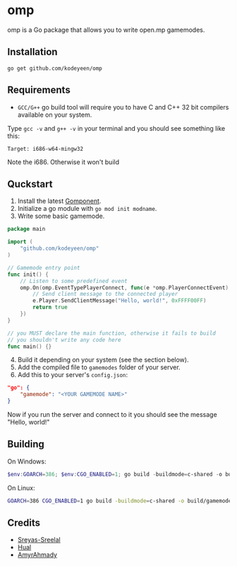 # omp
omp is a Go package that allows you to write open.mp gamemodes.

## Installation

```shell
go get github.com/kodeyeen/omp
```

## Requirements

- `GCC/G++` go build tool will require you to have C and C++ 32 bit compilers available on your system.

Type `gcc -v` and `g++ -v` in your terminal and you should see something like this:

```
Target: i686-w64-mingw32
```

Note the i686. Otherwise it won't build

## Quckstart

1. Install the latest [Gomponent](https://github.com/kodeyeen/gomponent).
2. Initialize a go module with `go mod init modname`.
3. Write some basic gamemode.

```go
package main

import (
	"github.com/kodeyeen/omp"
)

// Gamemode entry point
func init() {
	// Listen to some predefined event
	omp.On(omp.EventTypePlayerConnect, func(e *omp.PlayerConnectEvent) bool {
		// Send client message to the connected player
		e.Player.SendClientMessage("Hello, world!", 0xFFFF00FF)
		return true
	})
}

// you MUST declare the main function, otherwise it fails to build
// you shouldn't write any code here
func main() {}

```

4. Build it depending on your system (see the section below).
5. Add the compiled file to `gamemodes` folder of your server.
6. Add this to your server's `config.json`:

```json
"go": {
    "gamemode": "<YOUR GAMEMODE NAME>"
}
```

Now if you run the server and connect to it you should see the message "Hello, world!"

## Building

On Windows:

```powershell
$env:GOARCH=386; $env:CGO_ENABLED=1; go build -buildmode=c-shared -o build/gamemode.dll
```

On Linux:

```bash
GOARCH=386 CGO_ENABLED=1 go build -buildmode=c-shared -o build/gamemode.so
```

## Credits

* [Sreyas-Sreelal](https://github.com/Sreyas-Sreelal)
* [Hual](https://github.com/Hual)
* [AmyrAhmady](https://github.com/AmyrAhmady)
